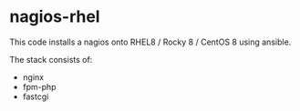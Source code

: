 
# nagios-rhel

This code installs a nagios onto RHEL8 / Rocky 8 / CentOS 8 using ansible.

The stack consists of:

* nginx
* fpm-php
* fastcgi

